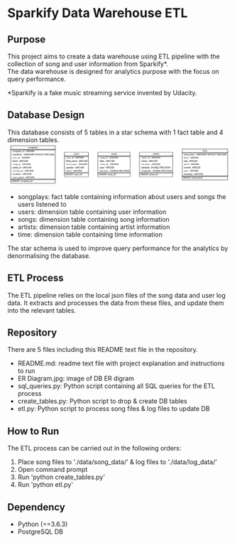 # Sparkify Data Warehouse ETL

## Purpose 
This project aims to create a data warehouse using ETL pipeline with the collection of song and user information from Sparkify*.<br>
The data warehouse is designed for analytics purpose with the focus on query performance.

*Sparkify is a fake music streaming service invented by Udacity.

## Database Design 
This database consists of 5 tables in a star schema with 1 fact table and 4 dimension tables.
![DB ER Diagram](er_diagram.png)<br>
- songplays: fact table containing information about users and songs the users listened to
- users: dimension table containing user information
- songs: dimension table containing song information
- artists: dimension table containing artist information
- time: dimension table containing time information

The star schema is used to improve query performance for the analytics by denormalising the database.

## ETL Process
The ETL pipeline relies on the local json files of the song data and user log data. 
It extracts and processes the data from these files, and update them into the relevant tables. 

## Repository
There are 5 files including this README text file in the repository.
- README.md: readme text file with project explanation and instructions to run 
- ER Diagram.jpg: image of DB ER digram
- sql_queries.py: Python script containing all SQL queries for the ETL process
- create_tables.py: Python script to drop & create DB tables
- etl.py: Python script to process song files & log files to update DB

## How to Run
The ETL process can be carried out in the following orders:
1. Place song files to './data/song_data/' & log files to './data/log_data/'
2. Open command prompt
3. Run 'python create_tables.py'
4. Run 'python etl.py'

## Dependency
- Python (==3.6.3)
- PostgreSQL DB
